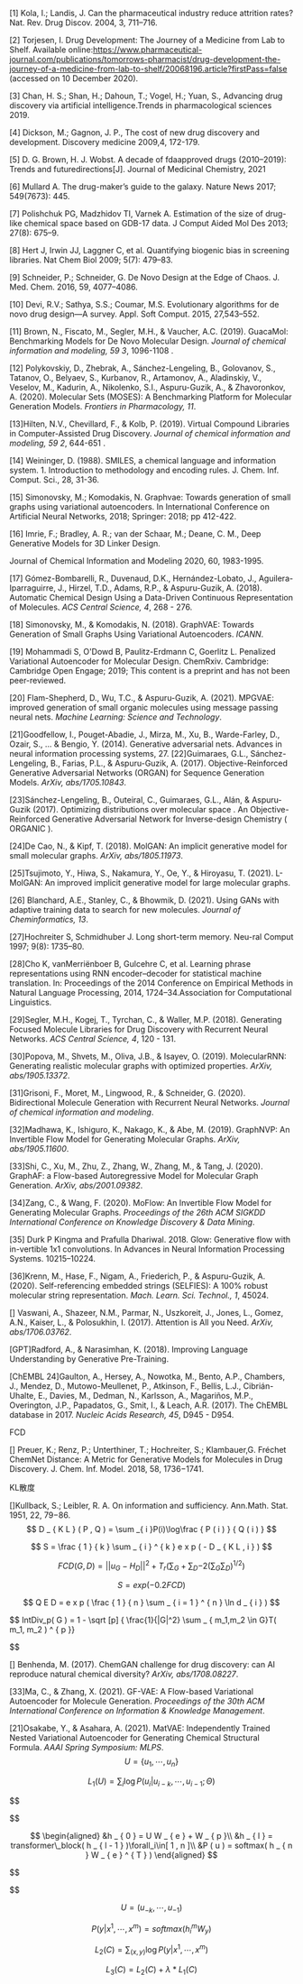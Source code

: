 [1] Kola, I.; Landis, J. Can the pharmaceutical industry reduce attrition rates? Nat. Rev. Drug Discov. 2004, 3, 711–716.

[2] Torjesen, I. Drug Development: The Journey of a Medicine from Lab to Shelf. Available online:https://www.pharmaceutical-journal.com/publications/tomorrows-pharmacist/drug-development-the-journey-of-a-medicine-from-lab-to-shelf/20068196.article?firstPass=false (accessed on 10 December 2020).

[3] Chan, H. S.; Shan, H.; Dahoun, T.; Vogel, H.; Yuan, S., Advancing drug discovery via artificial intelligence.Trends in pharmacological sciences 2019.

[4] Dickson, M.; Gagnon, J. P., The cost of new drug discovery and development. Discovery medicine 2009,4, 172-179.

[5] D. G. Brown, H. J. Wobst. A decade of fda­approved drugs (2010–2019): Trends and futuredirections[J]. Journal of Medicinal Chemistry, 2021



[6] Mullard A. The drug-maker’s guide to the galaxy. Nature News 2017; 549(7673): 445.

[7] Polishchuk PG, Madzhidov TI, Varnek A. Estimation of the size of drug-like chemical space based on GDB-17 data. J Comput Aided Mol Des 2013; 27(8): 675–9.



[8] Hert J, Irwin JJ, Laggner C, et al. Quantifying biogenic bias in screening libraries. Nat Chem Biol 2009; 5(7): 479–83.

[9] Schneider, P.; Schneider, G. De Novo Design at the Edge of Chaos. J. Med. Chem. 2016, 59, 4077–4086.

[10] Devi, R.V.; Sathya, S.S.; Coumar, M.S. Evolutionary algorithms for de novo drug design—A survey. Appl. Soft Comput. 2015, 27,543–552.



[11] Brown, N., Fiscato, M., Segler, M.H., & Vaucher, A.C. (2019). GuacaMol: Benchmarking Models for De Novo Molecular Design. *Journal of chemical information and modeling, 59 3*, 1096-1108 .

[12] Polykovskiy, D., Zhebrak, A., Sánchez-Lengeling, B., Golovanov, S., Tatanov, O., Belyaev, S., Kurbanov, R., Artamonov, A., Aladinskiy, V., Veselov, M., Kadurin, A., Nikolenko, S.I., Aspuru-Guzik, A., & Zhavoronkov, A. (2020). Molecular Sets (MOSES): A Benchmarking Platform for Molecular Generation Models. *Frontiers in Pharmacology, 11*.

[13]Hilten, N.V., Chevillard, F., & Kolb, P. (2019). Virtual Compound Libraries in Computer-Assisted Drug Discovery. *Journal of chemical information and modeling, 59 2*, 644-651 .

[14] Weininger, D. (1988). SMILES, a chemical language and information system. 1. Introduction to methodology and encoding rules. J. Chem. Inf. Comput. Sci., 28, 31-36.

[15] Simonovsky, M.; Komodakis, N. Graphvae: Towards generation of small graphs using variational autoencoders. In International Conference on Artificial Neural Networks, 2018; Springer: 2018; pp 412-422.

[16] Imrie, F.; Bradley, A. R.; van der Schaar, M.; Deane, C. M., Deep Generative Models for 3D Linker Design.

Journal of Chemical Information and Modeling 2020, 60, 1983-1995.

[17] Gómez-Bombarelli, R., Duvenaud, D.K., Hernández-Lobato, J., Aguilera-Iparraguirre, J., Hirzel, T.D., Adams, R.P., & Aspuru-Guzik, A. (2018). Automatic Chemical Design Using a Data-Driven Continuous Representation of Molecules. *ACS Central Science, 4*, 268 - 276.

[18] Simonovsky, M., & Komodakis, N. (2018). GraphVAE: Towards Generation of Small Graphs Using Variational Autoencoders. *ICANN*.

[19] Mohammadi S, O'Dowd B, Paulitz-Erdmann C, Goerlitz L. Penalized Variational Autoencoder for Molecular Design. ChemRxiv. Cambridge: Cambridge Open Engage; 2019; This content is a preprint and has not been peer-reviewed.

[20] Flam-Shepherd, D., Wu, T.C., & Aspuru-Guzik, A. (2021). MPGVAE: improved generation of small organic molecules using message passing neural nets. *Machine Learning: Science and Technology*.

[21]Goodfellow, I., Pouget-Abadie, J., Mirza, M., Xu, B., Warde-Farley, D., Ozair, S., ...
& Bengio, Y. (2014). Generative adversarial nets. Advances in neural information
processing systems, 27.
[22]Guimaraes, G.L., Sánchez-Lengeling, B., Farias, P.L., & Aspuru-Guzik, A. (2017). Objective-Reinforced Generative Adversarial Networks (ORGAN) for Sequence Generation Models. *ArXiv, abs/1705.10843*.

[23]Sánchez-Lengeling, B., Outeiral, C., Guimaraes, G.L., Alán, & Aspuru-Guzik (2017). Optimizing distributions over molecular space . An Objective-Reinforced Generative Adversarial Network for Inverse-design Chemistry ( ORGANIC ).

[24]De Cao, N., & Kipf, T. (2018). MolGAN: An implicit generative model for small molecular graphs. *ArXiv, abs/1805.11973*.

[25]Tsujimoto, Y., Hiwa, S., Nakamura, Y., Oe, Y., & Hiroyasu, T. (2021). L-MolGAN: An improved implicit generative model for large molecular graphs.

[26] Blanchard, A.E., Stanley, C., & Bhowmik, D. (2021). Using GANs with adaptive training data to search for new molecules. *Journal of Cheminformatics, 13*.

[27]Hochreiter S, Schmidhuber J. Long short-term memory. Neu-ral Comput 1997; 9(8): 1735–80.

[28]Cho K, vanMerriënboer B, Gulcehre C, et al. Learning phrase representations using RNN encoder–decoder for statistical machine translation. In: Proceedings of the 2014 Conference on
Empirical Methods in Natural Language Processing, 2014, 1724–34.Association for Computational Linguistics.

[29]Segler, M.H., Kogej, T., Tyrchan, C., & Waller, M.P. (2018). Generating Focused Molecule Libraries for Drug Discovery with Recurrent Neural Networks. *ACS Central Science, 4*, 120 - 131.

[30]Popova, M., Shvets, M., Oliva, J.B., & Isayev, O. (2019). MolecularRNN: Generating realistic molecular graphs with optimized properties. *ArXiv, abs/1905.13372*.

[31]Grisoni, F., Moret, M., Lingwood, R., & Schneider, G. (2020). Bidirectional Molecule Generation with Recurrent Neural Networks. *Journal of chemical information and modeling*.

[32]Madhawa, K., Ishiguro, K., Nakago, K., & Abe, M. (2019). GraphNVP: An Invertible Flow Model for Generating Molecular Graphs. *ArXiv, abs/1905.11600*.

[33]Shi, C., Xu, M., Zhu, Z., Zhang, W., Zhang, M., & Tang, J. (2020). GraphAF: a Flow-based Autoregressive Model for Molecular Graph Generation. *ArXiv, abs/2001.09382*.

[34]Zang, C., & Wang, F. (2020). MoFlow: An Invertible Flow Model for Generating Molecular Graphs. *Proceedings of the 26th ACM SIGKDD International Conference on Knowledge Discovery & Data Mining*.

[35] Durk P Kingma and Prafulla Dhariwal. 2018. Glow: Generative flow with in-vertible 1x1 convolutions. In Advances in Neural Information Processing Systems.
10215–10224.

[36]Krenn, M., Hase, F., Nigam, A., Friederich, P., & Aspuru-Guzik, A. (2020). Self-referencing embedded strings (SELFIES): A 100% robust molecular string representation. *Mach. Learn. Sci. Technol., 1*, 45024.



[] Vaswani, A., Shazeer, N.M., Parmar, N., Uszkoreit, J., Jones, L., Gomez, A.N., Kaiser, L., & Polosukhin, I. (2017). Attention is All you Need. *ArXiv, abs/1706.03762*.

[GPT]Radford, A., & Narasimhan, K. (2018). Improving Language Understanding by Generative Pre-Training.



[ChEMBL 24]Gaulton, A., Hersey, A., Nowotka, M., Bento, A.P., Chambers, J., Mendez, D., Mutowo-Meullenet, P., Atkinson, F., Bellis, L.J., Cibrián-Uhalte, E., Davies, M., Dedman, N., Karlsson, A., Magariños, M.P., Overington, J.P., Papadatos, G., Smit, I., & Leach, A.R. (2017). The ChEMBL database in 2017. *Nucleic Acids Research, 45*, D945 - D954.









FCD

[] Preuer, K.; Renz, P.; Unterthiner, T.; Hochreiter, S.; Klambauer,G. Fréchet ChemNet Distance: A Metric for Generative Models for Molecules in Drug Discovery. J. Chem. Inf. Model. 2018, 58, 1736−1741.

KL散度

[]Kullback, S.; Leibler, R. A. On information and sufficiency. Ann.Math. Stat. 1951, 22, 79−86.
$$
D _ { K L } ( P , Q ) = \sum _{ i }P(i)\log\frac { P ( i ) } { Q ( i ) }
$$

$$
S = \frac { 1 } { k } \sum _ { i } ^ { k } e x p ( - D _ { K L , i } )
$$


$$
{ FCD (G ,D) = ||u _{G}-H_{D}||^{ 2 } + T _ { r } (\sum _{G}+\sum_{D}}{ - 2 ( \sum _ { G } \sum _ { D } ) ^ { 1 / 2 } ) }
$$

$$
S = e x p ( - 0.2 F C D )
$$

$$
Q E D = e x p ( \frac { 1 } { n } \sum _ { i = 1 } ^ { n } \ln d _ { i } )
$$

$$
IntDiv_p( G ) = 1 - \sqrt [p] { \frac{1}{|G|^2} \sum _ { m_1,m_2 \in G}T( m_1, m_2 ) ^ { p }} 
$$

[] Benhenda, M. (2017). ChemGAN challenge for drug discovery: can AI reproduce natural chemical diversity? *ArXiv, abs/1708.08227*.



[33]Ma, C., & Zhang, X. (2021). GF-VAE: A Flow-based Variational Autoencoder for Molecule Generation. *Proceedings of the 30th ACM International Conference on Information & Knowledge Management*.



[21]Osakabe, Y., & Asahara, A. (2021). MatVAE: Independently Trained Nested Variational Autoencoder for Generating Chemical Structural Formula. *AAAI Spring Symposium: MLPS*.
$$
U = \{ u _ { 1 } , \cdots , u _ { n } \}
$$

$$
L _ { 1 } (U) = \sum _ { i } \log P ( u _ { i } | u _ { i - k}  , \cdots , u _ { i - 1 } ; \Theta )
$$


$$

$$

$$
\begin{aligned}
&h _ { 0 } = U W _ { e } + W _ { p }\\
&h _ { l } =  transformer\_block( h _ { l - 1 } )\forall_i\in[ 1 , n ]\\
&P ( u ) = softmax( h _ { n } W _ { e } ^ { T } )
\end{aligned}
$$

$$

$$

$$
U = ( u _ { - k } , \cdots , u _ { - 1 } )
$$

$$
P ( y | x ^ { 1 } , \cdots , x ^ { m } ) = softmax( h _ { i } ^ { m } W _ { y } )
$$


$$
L _ { 2 } ( C ) = \sum _ { ( x , y ) } \log P ( y | x ^ { 1 } , \cdots , x ^ { m } )
$$

$$
L _ { 3 } ( C ) = L _ { 2 } ( C ) + \lambda * L _ { 1 } ( C )
$$

